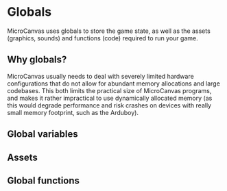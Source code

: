 # Globals

MicroCanvas uses globals to store the game state, as well as the assets (graphics, sounds) and functions (code) required to run your game.


## Why globals?

MicroCanvas usually needs to deal with severely limited hardware configurations that do not allow for abundant memory allocations and large codebases. This both limits the practical size of MicroCanvas programs, and makes it rather impractical to use dynamically allocated memory (as this would degrade performance and risk crashes on devices with really small memory footprint, such as the Arduboy).

## Global variables

## Assets

## Global functions
